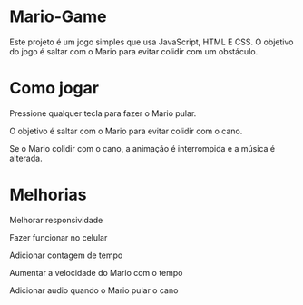 # Mario-Game

Este projeto é um jogo simples que usa JavaScript, HTML E CSS. O objetivo do jogo é saltar com o Mario para evitar colidir com um obstáculo.

# Como jogar

Pressione qualquer tecla para fazer o Mario pular.

O objetivo é saltar com o Mario para evitar colidir com o cano.

Se o Mario colidir com o cano, a animação é interrompida e a música é alterada.

# Melhorias

Melhorar responsividade

Fazer funcionar no celular

Adicionar contagem de tempo

Aumentar a velocidade do Mario com o tempo

Adicionar audio quando o Mario pular o cano
